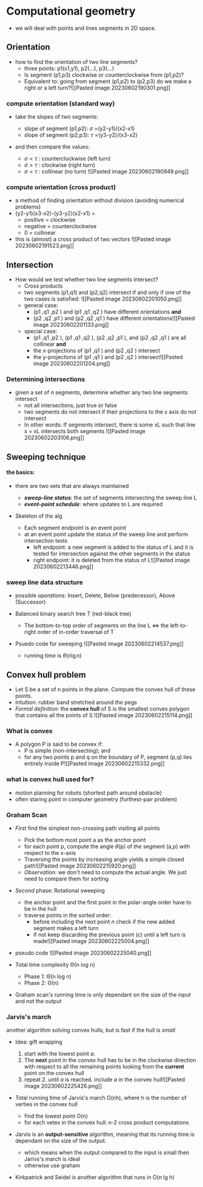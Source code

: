 # Computational geometry 
* we will deal with points and lines segments in 2D space.

## Orientation 
* how to find the orientation of two line segments?
	* three points: p1(x1,y1), p2(...), p3(...)
	* Is segment (p1,p3) clockwise or counterclockwise from (p1,p2)?
	* Equivalent to: going from segment (p1,p2) to (p2,p3) do we make a right or a left turn?![[Pasted image 20230602190301.png]]

### compute orientation (standard way)
* take the slopes of two segments:	
	* slope of segment (p1,p2): $\sigma$ =(y2-y1)/(x2-x1)
	* slope of segment (p2,p3): $\tau$ =(y3-y2)/(x3-x2)

* and then compare the values:
	* $\sigma < \tau$ : counterclockwise (left turn)
	* $\sigma > \tau$ : clockwise (right turn)
	* $\sigma = \tau$ : collinear (no turn)                               ![[Pasted image 20230602190949.png]]

### compute orientation (cross product)
* a method of finding orientation without division (avoiding numerical problems)
* (y2-y1)(x3-x2)-(y3-y2)(x2-x1) =
	* positive = clockwise
	* negative = counterclockwise
	* 0 = collinear 
* this is (almost) a cross product of two vectors ![[Pasted image 20230602191523.png]]

## Intersection
* How would we test whether two line segments intersect?
	* Cross products
	* two segments (p1,q1) and (p2,q2) intersect if and only if one of the two cases is satisfied:                                                                   ![[Pasted image 20230602201050.png]]
	* general case:
		* (p1 ,q1 ,p2 ) and (p1 ,q1 ,q2 ) have different orientations **and**
		* (p2 ,q2 ,p1 ) and (p2 ,q2 ,q1 ) have different orientations![[Pasted image 20230602201133.png]]
	* special case:
		* (p1 ,q1 ,p2 ), (p1 ,q1 ,q2 ), (p2 ,q2 ,p1 ), and (p2 ,q2 ,q1 ) are all collinear **and**
		* the x-projections of (p1 ,q1 ) and (p2 ,q2 ) intersect
		* the y-projections of (p1 ,q1 ) and (p2 ,q2 ) intersect![[Pasted image 20230602201204.png]]

### Determining intersections
* given a set of *n* segments, determine whether any two line segments intersect
	* not all intersections, just true or false
	* two segments do not intersect if their projections to the x axis do not intersect 
	* In other words: If segments intersect, there is some xL such that line x = xL intersects both segments                       ![[Pasted image 20230602203106.png]]

## Sweeping technique 
#### the basics:
* there are two sets that are always maintained 
	* ***sweep-line status***: the set of segments intersecting the sweep line L
	* ***event-point schedule***: where updates to L are required

* Skeleton of the alg
	* Each segment endpoint is an event point
	* at an event point update the status of the sweep line and perform intersection tests
		* left endpoint: a new segment is added to the status of L and it is tested for intersection against the other segments in the status 
		* right endpoint: it is deleted from the status of L![[Pasted image 20230602213446.png]]

###  sweep line data structure 
* possible *operations*: Insert, Delete, Below (predecessor), Above (Successor)
* Balanced binary search tree T (red-black tree)
	* The bottom-to-top order of segments on the line L $\Leftrightarrow$ the left-to-right order of in-order traversal of T

* Psuedo code for sweeping ![[Pasted image 20230602214537.png]]
	* running time is $\theta (n \lg n)$

## Convex hull problem
* Let S be a set of n points in the plane. Compute the convex hull of these points.
* Intuition: rubber band stretched around the pegs
* *Formal definition*: the **convex hull** of S is the smallest convex polygon that contains all the points of S
 ![[Pasted image 20230602215114.png]]

### What is convex 
* A polygon P is said to be convex if:
	* P is simple (non-intersecting); and
	* for any two points p and q on the boundary of P, segment (p,q) lies entirely inside P![[Pasted image 20230602215332.png]]

### what is convex hull used for?
* motion planning for robots (shortest path around obstacle)
* often staring point in computer geometry (furthest-pair problem)

### Graham Scan
* *First* find the simplest non-crossing path visiting all points
	* Pick the bottom most point a as the anchor point
	* for each point p, compute the angle $\theta$(p) of the segment (a,p) with respect to the x-axis
	* Traversing the points by increasing angle yields a simple closed path![[Pasted image 20230602215920.png]]
	* *Observation*: we don't need to compute the actual angle. We just need to compare them for sorting 

* *Second* phase: Rotational sweeping 
	* the anchor point and the first point in the polar-angle order have to be in the hull
	* traverse points in the sorted order:
		* before including the next point *n* check if the new added segment makes a left turn
		* if not keep discarding the previous point (*c*) until a left turn is made![[Pasted image 20230602225004.png]]
* pseudo code ![[Pasted image 20230602225040.png]]
* Total time complexity Θ(n log n)
	* Phase 1: Θ(n log n)
	* Phase 2: Θ(n)

* Graham scan's running time is only dependant on the size of the *input* and not the output 

###  Jarvis's march
another algorithm solving convex hulls, but is fast if the hull is *small*

* Idea: gift wrapping
	1. start with the lowest point *a*.
	2. The **next** point in the convex hull has to be in the clockwise direction with respect to all the remaining points looking from the **current** point on the convex hull
	3. repeat 2. until *a* is reached. include *a* in the convex hull![[Pasted image 20230602225426.png]]

* Total running time of Jarvis's march O(nh), where h is the number of verties in the convex hull
	* find the lowest point O(n)
	* for each vetex in the convex hull: n-2 cross product computations 

* Jarvis is an **output-sensitive** algorithm, meaning that its running time is dependant on the size of the output.
	* which means when the output compared to the input is small then Jarivs's march is ideal
	* otherwise use graham 

* Kirkpatrick and Seidel is another algorithm that runs in O(n lg h)